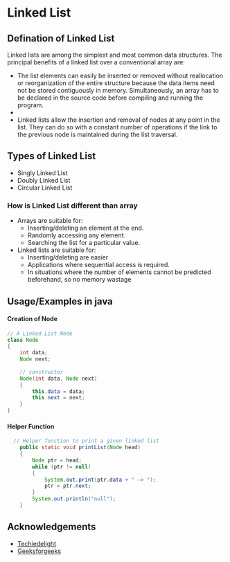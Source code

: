 
# Linked List
## Defination of Linked List
Linked lists are among the simplest and most common data structures. The principal benefits of a linked list over a conventional array are:

* The list elements can easily be inserted or removed without reallocation or reorganization of the entire structure because the data items need not be stored contiguously in memory. Simultaneously, an array has to be declared in the source code before compiling and running the program.
* 
* Linked lists allow the insertion and removal of nodes at any point in the list. They can do so with a constant number of operations if the link to the previous node is maintained during the list traversal.

## Types of Linked List

* Singly Linked List 
* Doubly Linked List
* Circular Linked List

### How is Linked List different than array
* Arrays are suitable for:
   * Inserting/deleting an element at the end.
   * Randomly accessing any element.
   * Searching the list for a particular value.
* Linked lists are suitable for:
   * Inserting/deleting are easier  
   * Applications where sequential access is required.
   * In situations where the number of elements cannot be predicted beforehand, so no memory wastage

## Usage/Examples in java

#### Creation of Node

```java
// A Linked List Node
class Node
{
    int data;
    Node next;
 
    // constructor
    Node(int data, Node next)
    {
        this.data = data;
        this.next = next;
    }
}
```
#### Helper Function

```java
  // Helper function to print a given linked list
    public static void printList(Node head)
    {
        Node ptr = head;
        while (ptr != null)
        {
            System.out.print(ptr.data + " —> ");
            ptr = ptr.next;
        }
        System.out.println("null");
    }
```

## Acknowledgements

 - [Techiedelight](https://www.techiedelight.com/linked-list-implementation-java/)
 - [Geeksforgeeks](https://www.geeksforgeeks.org/data-structures/linked-list/)


